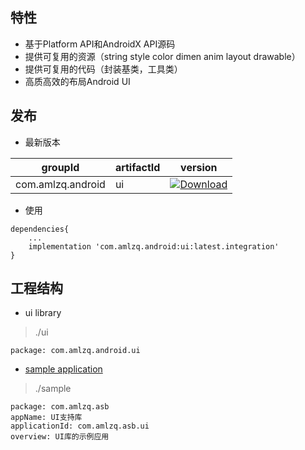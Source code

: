 ## 特性
- 基于Platform API和AndroidX API源码
- 提供可复用的资源（string style color dimen anim layout drawable）
- 提供可复用的代码（封装基类，工具类）
- 高质高效的布局Android UI

## 发布
* 最新版本

| groupId | artifactId | version |
| -------- | -------- | -------- |
| com.amlzq.android | ui | [ ![Download](https://api.bintray.com/packages/amlzq/android-support-base/ui/images/download.svg) ](https://bintray.com/amlzq/android-support-base/ui/_latestVersion) |

* 使用
```
dependencies{
    ...
    implementation 'com.amlzq.android:ui:latest.integration'
}
```

## 工程结构
* ui library
> ./ui
```
package: com.amlzq.android.ui
```

* [sample application](https://www.pgyer.com/eYXy)
> ./sample
```
package: com.amlzq.asb
appName: UI支持库
applicationId: com.amlzq.asb.ui
overview: UI库的示例应用
```
